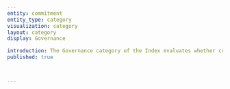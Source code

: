 ```yaml
---
entity: commitment
entity_type: category
visualization: category
layout: category
display: Governance

introduction: The Governance category of the Index evaluates whether companies demonstrate that it has governance processes in place to ensure that it respects the human rights to freedom of expression and privacy. Both rights are part of the <a href=\"http://www.un.org/en/universal-declaration-human-rights\">Universal Declaration of Human Rights</a> and are enshrined in the <a href=\"http://www.ohchr.org/en/professionalinterest/pages/ccpr.aspx">International Covenant on Civil and Political Rights</a>. They apply online as well as offline. In order for a company to perform well in this section, the company’s disclosure should at least follow, and ideally surpass, the <a href=\"http://www.ohchr.org/Documents/Publications/GuidingPrinciplesBusinessHR_EN.pdf">UN Guiding Principles on Business and Human Rights</a> and other industry-specific human rights standards focused on freedom of expression and privacy such as the <a href=\"https://globalnetworkinitiative.org/principles/index.php">Global Network Initiative.</a>
published: true



---
```

